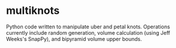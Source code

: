 # multiknots
Python code written to manipulate uber and petal knots. Operations currently include random generation, volume calculation (using Jeff Weeks's SnapPy), and bipyramid volume upper bounds. 
